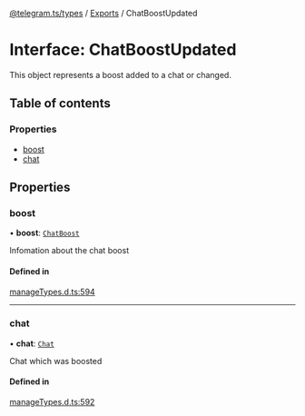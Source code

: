 [@telegram.ts/types](../README.md) / [Exports](../modules.md) / ChatBoostUpdated

# Interface: ChatBoostUpdated

This object represents a boost added to a chat or changed.

## Table of contents

### Properties

- [boost](ChatBoostUpdated.md#boost)
- [chat](ChatBoostUpdated.md#chat)

## Properties

### boost

• **boost**: [`ChatBoost`](ChatBoost.md)

Infomation about the chat boost

#### Defined in

[manageTypes.d.ts:594](https://github.com/telegramsjs/types/blob/d08200f/src/manageTypes.d.ts#L594)

___

### chat

• **chat**: [`Chat`](../modules.md#chat)

Chat which was boosted

#### Defined in

[manageTypes.d.ts:592](https://github.com/telegramsjs/types/blob/d08200f/src/manageTypes.d.ts#L592)
